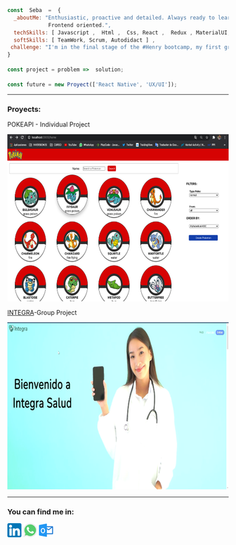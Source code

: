 ```js
const  Seba  =  {
  _aboutMe: "Enthusiastic, proactive and detailed. Always ready to learn and teach.
             Frontend oriented.",
  techSkills: [ Javascript ,  Html ,  Css, React ,  Redux , MaterialUI, Node] , 
  softSkills: [ TeamWork, Scrum, Autodidact ] , 
 challenge: "I'm in the final stage of the #Henry bootcamp, my first group project. " 
}

const project = problem =>  solution;

const future = new Proyect(['React Native', 'UX/UI']);

```
<hr>
<h3>Proyects:</h3>
<p>POKEAPI - Individual Project</p>
<img src='imagenes/pokeapi.png' alt='pokeapi' height='380' width='540'>

<p><a href='https://integra-platform.web.app/'>INTEGRA<a/>-Group Project</p>
<a href='https://integra-platform.web.app/'><img src='imagenes/integra.png' alt='integra' height='380' width='540'><a/>
<hr>
<h3>You can find me in:</h3>

 [![LinkedIn](icons/linkedin.png)](https://www.linkedin.com/in/sebastiansanchezisame/)
 [![Whatsapp](icons/whatsapp.png)](https://wa.me/5493424097403)
 [![Outlook](icons/outlook.png)](mailto:sebastian.sanchezisame@outlook.com)
 
  






<!--
